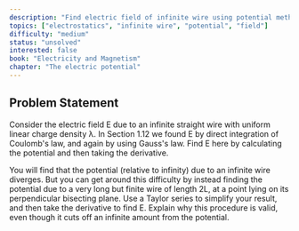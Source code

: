 ```yaml
---
description: "Find electric field of infinite wire using potential method"
topics: ["electrostatics", "infinite wire", "potential", "field"]
difficulty: "medium"
status: "unsolved"
interested: false
book: "Electricity and Magnetism"
chapter: "The electric potential"
---
```


## Problem Statement
Consider the electric field E due to an infinite straight wire with uniform linear charge density λ. In Section 1.12 we found E by direct integration of Coulomb's law, and again by using Gauss's law. Find E here by calculating the potential and then taking the derivative.

You will find that the potential (relative to infinity) due to an infinite wire diverges. But you can get around this difficulty by instead finding the potential due to a very long but finite wire of length 2L, at a point lying on its perpendicular bisecting plane. Use a Taylor series to simplify your result, and then take the derivative to find E. Explain why this procedure is valid, even though it cuts off an infinite amount from the potential.